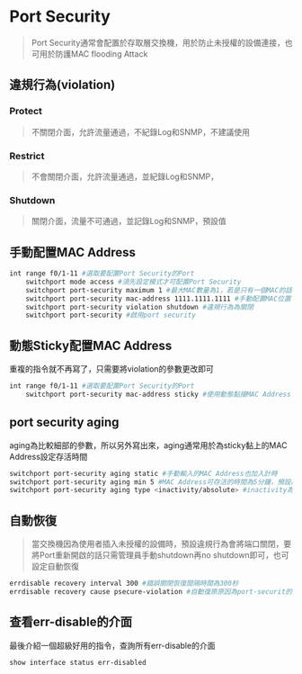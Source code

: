# Port Security #

>Port Security通常會配置於存取層交換機，用於防止未授權的設備連接，也可用於防護MAC flooding Attack

## 違規行為(violation) ##

### Protect ###

>不關閉介面，允許流量通過，不紀錄Log和SNMP，不建議使用

### Restrict ###

>不會關閉介面，允許流量通過，並紀錄Log和SNMP，

### Shutdown ###

>關閉介面，流量不可通過，並記錄Log和SNMP，預設值

## 手動配置MAC Address ##

```bash
int range f0/1-11 #選取要配置Port Security的Port
    switchport mode access #須先設定模式才可配置Port Security 
    switchport port-security maximum 1 #最大MAC數量為1，若是只有一個MAC的話，這句可以省略，因為為預設值
    switchport port-security mac-address 1111.1111.1111 #手動配置MAC位置
    switchport port-security violation shutdown #違規行為為關閉
    switchport port-security #啟用port security 
```

## 動態Sticky配置MAC Address ## 

重複的指令就不再寫了，只需要將violation的參數更改即可

```bash
int range f0/1-11 #選取要配置Port Security的Port
    switchport port-security mac-address sticky #使用動態黏接MAC Address
```

## port security aging ## 

aging為比較細部的參數，所以另外寫出來，aging通常用於為sticky黏上的MAC Address設定存活時間

```bash
switchport port-security aging static #手動輸入的MAC Address也加入計時
switchport port-security aging min 5 #MAC Address可存活的時間為5分鐘，預設為0，表示永久有效
switchport port-security aging type <inactivity/absolute> #inactivity為當沒有封包通過時開始計時，absolute為絕對時間
```

## 自動恢復 ##

>當交換機因為使用者插入未授權的設備時，預設違規行為會將端口關閉，要將Port重新開啟的話只需管理員手動shutdown再no shutdown即可，也可設定自動恢復

```bash
errdisable recovery interval 300 #錯誤關閉恢復間隔時間為300秒
errdisable recovery cause psecure-violation #自動復原原因為port-securit的違規行為
```

## 查看err-disable的介面 ##

最後介紹一個超級好用的指令，查詢所有err-disable的介面

```bash
show interface status err-disabled 
```